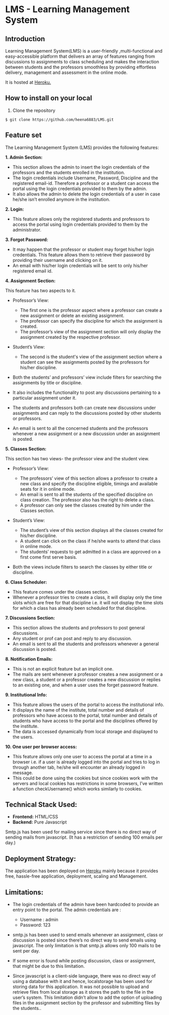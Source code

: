 # **LMS - Learning Management System**

## **Introduction**

Learning Management System(LMS) is a user-friendly ,multi-functional and easy-accessible platform that delivers an array of features ranging from discussions to assignments to class scheduling and makes the interaction between students and the professors smoothless by providing effortless delivery, management and assessment in the online mode.

It is hosted at [Heroku.](https://lms-learningmanagementsystem.herokuapp.com/)

## How to install on your local

1. Clone the repository
```
$ git clone https://github.com/heena6883/LMS.git
```

## Feature set

The Learning Management System (LMS) provides the following features:

 **1. Admin Section:**

- This section allows the admin to insert the login credentials of the professors and the students enrolled in the institution.
- The login credentials include Username, Password, Discipline and the registered email-id. Therefore a professor or a student can access the portal using the login credentials provided to them by the admin. 
- It also allows the admin to delete the login credentials of a user in case he/she isn’t enrolled anymore in the institution.

**2. Login:**

- This feature allows only the registered students and professors to access the portal using login credentials provided to them by the administrator.

**3. Forgot Password:**

- It may happen that the professor or student may forget his/her login credentials. This feature allows them to retrieve their password by providing their username and clicking on it.
 - An email with his/her login credentials will be sent to only his/her registered email id.


**4. Assignment Section:**

This feature has two aspects to it. 

 - Professor’s View:

   - The first one is the professor aspect where a professor can create a new assignment or delete an existing assignment. 
   - The professor can specify the discipline for which the assignment is created.  
   - The professor’s view of the assignment section will only display the assignment created by the respective professor.

 - Student’s View:

   - The second is the student's view of the assignment section where a student can see the assignments posted by the professors for his/her discipline.

- Both the students’ and professors’ view include filters for searching the assignments by title or discipline. 
- It also includes the functionality to post any discussions pertaining to a particular assignment under it. 
- The students and professors both can create new discussions under assignments and can reply to the discussions posted by other students or professors. 
- An email is sent to all the concerned students and the professors whenever a new assignment or a new discussion under an assignment is posted.

**5. Classes Section:**

This section has two views- the professor view and the student view.

 - Professor’s View:

   - The professors’ view of this section allows a professor to create a new class and specify the discipline eligible, timings and available seats for it in online mode. 
   - An email is sent to all the students of the specified discipline on class creation. The professor also has the right to delete a class.
   - A professor can only see the classes created by him under the Classes section. 

 - Student’s View:
   - The student’s view of this section displays all the classes created for his/her discipline. 
   - A student can click on the class if he/she wants to attend that class in online mode. 
   - The students’ requests to get admitted in a class are approved on a first come first serve basis.

- Both the views include filters to search the classes by either title or discipline.

**6. Class Scheduler:** 

- This feature comes under the classes section. 
- Whenever a professor tries to create a class, it will display only the time slots which are free for that discipline i.e. it will not display the time slots for which a class has already been scheduled for that discipline.

**7. Discussions Section:**

- This section allows the students and professors to post general discussions. 
- Any student or prof can post and reply to any discussion. 
- An email is sent to all the students and professors whenever a general discussion is posted.

**8. Notification Emails:**

- This is not an explicit feature but an implicit one. 
- The mails are sent whenever a professor creates a new assignment or a new class, a student or a professor creates a new discussion or replies to an existing one, and when a user uses the forget password feature.

**9. Institutional Info:**

- This feature allows the users of the portal to access the institutional info.
- It displays the name of the institute, total number and details of professors who have access to the portal, total number and details of students who have access to the portal and the disciplines offered by the institute.
- The data is accessed dynamically from local storage and displayed to the users.


**10. One user per browser access:**

- This feature allows only one user to access the portal at a time in a browser i.e. if a user is already logged into the portal and tries to log in through another tab, he/she will encounter an already logged in message.
- This could be done using the cookies but since cookies work with the servers and local cookies has restrictions in some browsers, I’ve written a function checkUsername() which works similarly to cookies.

## Technical Stack Used:

- **Frontend:** HTML/CSS
- **Backend:** Pure Javascript

Smtp.js has been used for mailing service since there is no direct way of sending mails from javascript. (It has a restriction of sending 100 emails per day.)

## Deployment Strategy:

The application has been deployed on [Heroku](https://lms-learningmanagementsystem.herokuapp.com/) mainly because it provides free, hassle-free application, deployment, scaling and Management.

## Limitations:

- The login credentials of the admin have been hardcoded to provide an entry point to the portal. The admin credentials are :

  - Username : admin
  - Password: 123

- smtp.js has been used to send emails whenever an assignment, class or discussion is posted since there’s no direct way to send emails using javascript. The only limitation is that smtp.js allows only 100 mails to be sent per day.

- If some error is found while posting discussion, class or assignment, that might be due to this limitation.

- Since javascript is a client-side language, there was no direct way of using a database with it and hence, localstorage has been used for storing data for this application. 
It was not possible to upload and retrieve files from local storage as it stores the path to the file in the user’s system. This limitation didn’t allow to add the option of uploading files in the assignment section by the professor and submitting files by the students.. 

